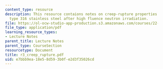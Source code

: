 ```yaml
---
content_type: resource
description: This resource contaions notes on creep-rupture properties of 20% cold-worked
  type 316 stainless steel after high fluence neutron irradiation.
file: https://ol-ocw-studio-app-production.s3.amazonaws.com/courses/22-314j-structural-mechanics-in-nuclear-power-technology-fall-2006/e7bbb9ea18e58d593b0fe2d3f35026cd_r3_creep_rupture.pdf
file_type: application/pdf
learning_resource_types:
- Lecture Notes
parent_title: Lecture Notes
parent_type: CourseSection
resourcetype: Document
title: r3_creep_rupture.pdf
uid: e7bbb9ea-18e5-8d59-3b0f-e2d3f35026cd
---
```

